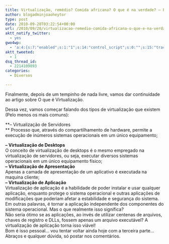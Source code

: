 ```yaml
---
title: Virtualização, remédio? Comida africana? O que é na verdade? – Parte 2
author: blogadminjoaoheytor
type: post
date: 2010-09-28T03:22:54+00:00
url: /2010/09/28/virtualizacao-remedio-comida-africana-o-que-e-na-verdade-parte-2/
aktt_notify_twitter:
  - yes
gwo4wp:
  - 'a:4:{s:7:"enabled";s:1:"1";s:14:"control_script";s:0:"";s:15:"tracking_script";s:0:"";s:17:"conversion_script";s:0:"";}'
aktt_tweeted:
  - 1
dsq_thread_id:
  - 2214109893
categories:
  - Diversos

---
```

Finalmente, depois de um tempinho de nada livre, vamos dar continuidade ao artigo sobre O que é Virtualização.

Dessa vez, vamos começar falando dos tipos de virtualização que existem (Pelo menos os mais comuns):

**&#8211; Virtualização de Servidores  
** Processo que, através do compartilhamento de hardware, permite a execução de inúmeros sistemas operacionais em um único equipamento;

<div>
  <strong>&#8211; Virtualização de Desktops</strong>
</div>

<div id="_mcePaste">
  O conceito de virtualização de desktops é o mesmo empregado na virtualização de servidores, ou seja, executar diversos sistemas operacionais em um único equipamento físico;
</div>

<div>
</div>

<div id="_mcePaste">
  <strong>&#8211; Virtualização de Apresentação</strong>
</div>

<div id="_mcePaste">
  Apenas a camada de apresentação de um aplicativo é executada na maquina cliente;
</div>

<div>
</div>

<div id="_mcePaste">
  <strong>&#8211; Virtualização de Aplicação</strong>
</div>

<div id="_mcePaste">
  Virtualização de aplicação é a habilidade de poder instalar e usar qualquer aplicação, enquanto protege o sistema operacional e outras aplicações de modificações que poderiam afetar a estabilidade e segurança do sistema. Em outras palavras, é tornar a aplicação independente dos componentes do sistema operacional. Mas o que realmente isso significa?
</div>

<div>
  Não seria ótimo se as aplicações, ao invés de utilizar centenas de arquivos, chaves de registro e DLLs, fossem apenas um arquivo executável? A virtualização de aplicação torna isso viável!
</div>

<div>
</div>

<div>
  Bom é isso pessoal&#8230; vou tentar voltar ainda hoje com a terceira parte&#8230;
</div>

<div>
  Abraços e qualquer dúvida, só postar nos comentários.
</div>